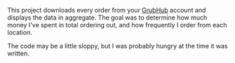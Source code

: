 This project downloads every order from your [GrubHub](http://www.grubhub.com/) account and displays the data in aggregate. The goal was to determine how much money I've spent in total ordering out, and how frequently I order from each location.

The code may be a little sloppy, but I was probably hungry at the time it was written.
